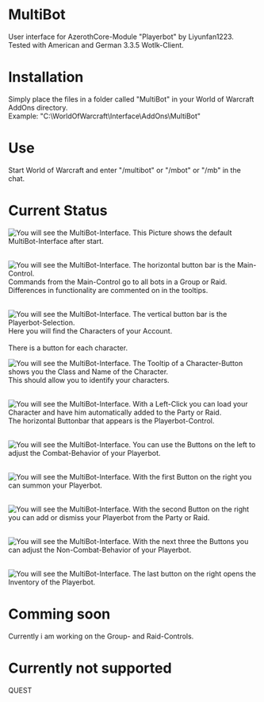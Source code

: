 # MultiBot
User interface for AzerothCore-Module "Playerbot" by Liyunfan1223.<br>
Tested with American and German 3.3.5 Wotlk-Client.
# Installation
Simply place the files in a folder called "MultiBot" in your World of Warcraft AddOns directory.<br>
Example: "C:\WorldOfWarcraft\Interface\AddOns\MultiBot"
# Use
Start World of Warcraft and enter "/multibot" or "/mbot" or "/mb" in the chat.
# Current Status
![You will see the MultiBot-Interface.](https://github.com/Macx-Lio/MultiBot/blob/main/Screenshots/Handout-00-Start.png?raw=true)
This Picture shows the default MultiBot-Interface after start.<br><br>

![You will see the MultiBot-Interface.](https://github.com/Macx-Lio/MultiBot/blob/main/Screenshots/Handout-00-Main-Control.png?raw=true)
The horizontal button bar is the Main-Control.<br>
Commands from the Main-Control go to all bots in a Group or Raid.<br>
Differences in functionality are commented on in the tooltips.<br><br>

![You will see the MultiBot-Interface.](https://github.com/Macx-Lio/MultiBot/blob/main/Screenshots/Handout-00-Playerbots.png?raw=true)
The vertical button bar is the Playerbot-Selection.<br>
Here you will find the Characters of your Account.<br><br>
There is a button for each character.<br>

![You will see the MultiBot-Interface.](https://github.com/Macx-Lio/MultiBot/blob/main/Screenshots/Handout-00-Character-Info.png?raw=true)
The Tooltip of a Character-Button shows you the Class and Name of the Character.<br>
This should allow you to identify your characters.<br><br>

![You will see the MultiBot-Interface.](https://github.com/Macx-Lio/MultiBot/blob/main/Screenshots/Handout-01-Playerbot-Online.png?raw=true)
With a Left-Click you can load your Character and have him automatically added to the Party or Raid.<br>
The horizontal Buttonbar that appears is the Playerbot-Control.<br><br>

![You will see the MultiBot-Interface.](https://github.com/Macx-Lio/MultiBot/blob/main/Screenshots/Handout-01-Combat-Behaviour.png?raw=true)
You can use the Buttons on the left to adjust the Combat-Behavior of your Playerbot.<br><br>

![You will see the MultiBot-Interface.](https://github.com/Macx-Lio/MultiBot/blob/main/Screenshots/Handout-01-Summon.png?raw=true)
With the first Button on the right you can summon your Playerbot.<br><br>

![You will see the MultiBot-Interface.](https://github.com/Macx-Lio/MultiBot/blob/main/Screenshots/Handout-01-Group-And-Ungroup.png?raw=true)
With the second Button on the right you can add or dismiss your Playerbot from the Party or Raid.<br><br>

![You will see the MultiBot-Interface.](https://github.com/Macx-Lio/MultiBot/blob/main/Screenshots/Handout-01-Non-Combat-Behaviour.png?raw=true)
With the next three the Buttons you can adjust the Non-Combat-Behavior of your Playerbot.<br><br>

![You will see the MultiBot-Interface.](https://github.com/Macx-Lio/MultiBot/blob/main/Screenshots/Handout-01-Inventory.png?raw=true)
The last button on the right opens the Inventory of the Playerbot.


# Comming soon
Currently i am working on the Group- and Raid-Controls.

# Currently not supported
QUEST
